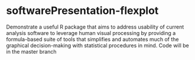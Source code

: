 # softwarePresentation-flexplot
Demonstrate a useful R package that aims to address usability of current analysis software to leverage human visual processing by providing a formula-based suite of tools that simplifies and automates much of the graphical decision-making with statistical procedures in mind. 
Code will be in the master branch
